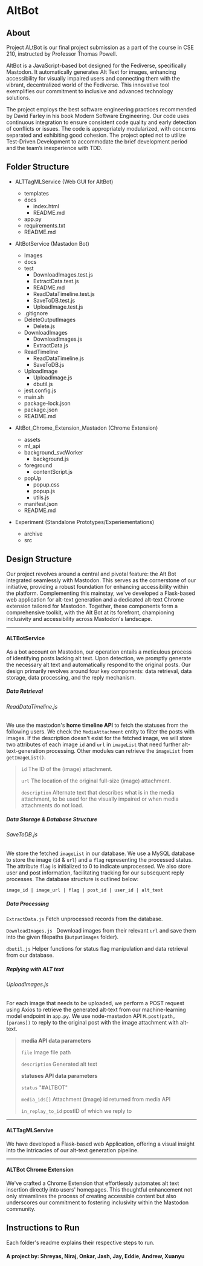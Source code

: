 # AltBot

## About

<p class="has-line-data" data-line-start="0" data-line-end="1">Project ALtBot is our final project submission as a part of the course in CSE 210, instructed by Professor Thomas Powell.</p>
<p class="has-line-data" data-line-start="4" data-line-end="5">AltBot is a JavaScript-based bot designed for the Fediverse, specifically Mastodon. It automatically generates Alt Text for images, enhancing accessibility for visually impaired users and connecting them with the vibrant, decentralized world of the Fediverse. This innovative tool exemplifies our commitment to inclusive and advanced technology solutions.</p>
<p class="has-line-data" data-line-start="7" data-line-end="8">The project employs the best software engineering practices recommended by David Farley in his book Modern Software Engineering. Our code uses continuous integration to ensure consistent code quality and early detection of conflicts or issues. The code is appropriately modularized, with concerns separated and exhibiting good cohesion. The project opted not to utilize Test-Driven Development to accommodate the brief development period and the team’s inexperience with TDD.</p>


## Folder Structure

- ALTTagMLService  (Web GUI for AltBot)
  - templates
  - docs
    -  index.html
    -  README.md
  - app.py
  - requirements.txt
  - README.md

- AltBotService (Mastadon Bot)
  - Images
  - docs
  - test
    - DownloadImages.test.js
    - ExtractData.test.js
    - README.md
    - ReadDataTimeline.test.js
    - SaveToDB.test.js
    - UploadImage.test.js
  - .gitignore
  - DeleteOutputImages
    - Delete.js
  - DownloadImages
    - DownloadImages.js
    - ExtractData.js
  - ReadTimeline
    - ReadDataTimeline.js
    - SaveToDB.js
  - UploadImage
    - UploadImage.js
    - dbutil.js
  - jest.config.js
  - main.sh
  - package-lock.json
  - package.json
  - README.md
- AltBot_Chrome_Extension_Mastadon (Chrome Extension)
  - assets
  - ml_api
  - background_svcWorker
    - background.js
  - foreground
    - contentScript.js
  - popUp
    - popup.css
    - popup.js
    - utils.js
  - manifest.json
  - README.md
- Experiment (Standalone Prototypes/Experiementations)
  - archive
  - src

## Design Structure

Our project revolves around a central and pivotal feature: the Alt Bot integrated seamlessly with Mastodon. This serves as the cornerstone of our initiative, providing a robust foundation for enhancing accessibility within the platform. Complementing this mainstay, we've developed a Flask-based web application for alt-text generation and a dedicated alt-text Chrome extension tailored for Mastodon. Together, these components form a comprehensive toolkit, with the Alt Bot at its forefront, championing inclusivity and accessibility across Mastodon's landscape.
****
#### ALTBotService

As a bot account on Mastodon, our operation entails a meticulous process of identifying posts lacking alt text. Upon detection, we promptly generate the necessary alt text and automatically respond to the original posts. Our design primarily revolves around four key components: data retrieval, data storage, data processing, and the reply mechanism.  

##### Data Retrieval

###### ReadDataTimeline.js

We use the mastodon's **home timeline API** to fetch the statuses from the following users. We check the `MediaAttachment` entity to filter the posts with images. If the description doesn't exist for the fetched image, we will store two attributes of each image `id` and `url` in `imageList` that need further alt-text-generation processing. Other modules can retrieve the `imageList` from `getImageList()`.

> `id` The ID of the (image) attachment.
>
> `url`  The location of the original full-size (image) attachment.
>
> `description`  Alternate text that describes what is in the media attachment, to be used for the visually impaired or when media attachments do not load.  



##### Data Storage & Database Structure

###### SaveToDB.js

We store the fetched `imageList` in our database. We use a MySQL database to store the image (`id` & `url`) and a `flag` representing the processed status. The attribute `flag`  is initialized to 0 to indicate unprocessed. We also store user and post information, facilitating tracking for our subsequent reply processes. The database structure is outlined below:

`image_id | image_url | flag | post_id | user_id | alt_text `  



##### Data Processing

`ExtractData.js`  Fetch unprocessed records from the database.

`DownloadImages.js `  Download images from their relevant `url` and save them into the given filepaths (`OutputImages` folder).

`dbutil.js` Helper functions for status flag manipulation and data retrieval from our database.  



##### Replying with ALT text

###### UploadImages.js

For each image that needs to be uploaded, we perform a POST request using Axios to retrieve the generated alt-text from our machine-learning model endpoint in `app.py`. We use node-mastadon API `M.post(path, [params])` to reply to the original post with the image attachment with alt-text.  

> **media API data parameters**
>
> `file` Image file path
>
> `description` Generated alt text
>
> 
>
> **statuses API data parameters** 
>
> `status` "#ALTBOT"
>
> `media_ids[]` Attachment (image) id returned from media API
>
> `in_replay_to_id` postID of which we reply to  


****
#### ALTTagMLServive

We have developed a Flask-based web Application, offering a visual insight into the intricacies of our alt-text generation pipeline.  


****
#### ALTBot Chrome Extension

We've crafted a Chrome Extension that effortlessly automates alt text insertion directly into users' homepages. This thoughtful enhancement not only streamlines the process of creating accessible content but also underscores our commitment to fostering inclusivity within the Mastodon community. 


## Instructions to Run

Each folder's readme explains their respective steps to run.


#### A project by: Shreyas, Niraj, Onkar, Jash, Jay, Eddie, Andrew, Xuanyu

